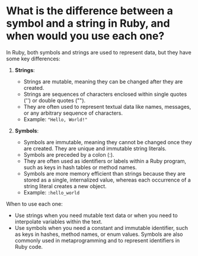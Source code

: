 # What is the difference between a symbol and a string in Ruby, and when would you use each one?

In Ruby, both symbols and strings are used to represent data, but they have some key differences:

1. **Strings**: 
   - Strings are mutable, meaning they can be changed after they are created.
   - Strings are sequences of characters enclosed within single quotes ('') or double quotes ("").
   - They are often used to represent textual data like names, messages, or any arbitrary sequence of characters.
   - Example: `"Hello, World!"`

2. **Symbols**:
   - Symbols are immutable, meaning they cannot be changed once they are created. They are unique and immutable string literals.
   - Symbols are preceded by a colon (:).
   - They are often used as identifiers or labels within a Ruby program, such as keys in hash tables or method names.
   - Symbols are more memory efficient than strings because they are stored as a single, internalized value, whereas each occurrence of a string literal creates a new object.
   - Example: `:hello_world`

When to use each one:
- Use strings when you need mutable text data or when you need to interpolate variables within the text.
- Use symbols when you need a constant and immutable identifier, such as keys in hashes, method names, or enum values. Symbols are also commonly used in metaprogramming and to represent identifiers in Ruby code.

